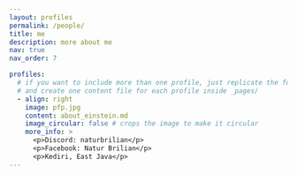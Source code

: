 ```yaml
---
layout: profiles
permalink: /people/
title: me
description: more about me
nav: true
nav_order: 7

profiles:
  # if you want to include more than one profile, just replicate the following block
  # and create one content file for each profile inside _pages/
  - align: right
    image: pfp.jpg
    content: about_einstein.md
    image_circular: false # crops the image to make it circular
    more_info: >
      <p>Discord: naturbrilian</p>
      <p>Facebook: Natur Brilian</p>
      <p>Kediri, East Java</p>
---
```

